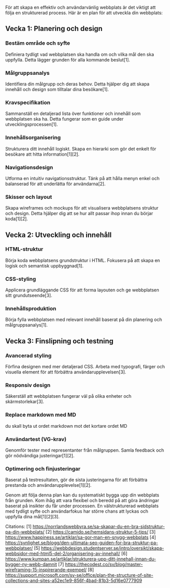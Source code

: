 

För att skapa en effektiv och användarvänlig webbplats är det viktigt att följa en strukturerad process. Här är en plan för att utveckla din webbplats:

## Vecka 1: Planering och design

### Bestäm område och syfte
Definiera tydligt vad webbplatsen ska handla om och vilka mål den ska uppfylla. Detta lägger grunden för alla kommande beslut[1].

### Målgruppsanalys
Identifiera din målgrupp och deras behov. Detta hjälper dig att skapa innehåll och design som tilltalar dina besökare[1].

### Kravspecifikation
Sammanställ en detaljerad lista över funktioner och innehåll som webbplatsen ska ha. Detta fungerar som en guide under utvecklingsprocessen[1].

### Innehållsorganisering
Strukturera ditt innehåll logiskt. Skapa en hierarki som gör det enkelt för besökare att hitta information[1][2].

### Navigationsdesign
Utforma en intuitiv navigationsstruktur. Tänk på att hålla menyn enkel och balanserad för att underlätta för användarna[2].

### Skisser och layout
Skapa wireframes och mockups för att visualisera webbplatsens struktur och design. Detta hjälper dig att se hur allt passar ihop innan du börjar koda[1][2].

## Vecka 2: Utveckling och innehåll

### HTML-struktur
Börja koda webbplatsens grundstruktur i HTML. Fokusera på att skapa en logisk och semantisk uppbyggnad[1].

### CSS-styling
Applicera grundläggande CSS för att forma layouten och ge webbplatsen sitt grundutseende[3].

### Innehållsproduktion
Börja fylla webbplatsen med relevant innehåll baserat på din planering och målgruppsanalys[1].

## Vecka 3: Finslipning och testning

### Avancerad styling
Förfina designen med mer detaljerad CSS. Arbeta med typografi, färger och visuella element för att förbättra användarupplevelsen[3].

### Responsiv design
Säkerställ att webbplatsen fungerar väl på olika enheter och skärmstorlekar[3].

### Replace markdown med MD

du skall byta ut ordet markdown mot det kortare ordet MD

### Användartest (VG-krav)
Genomför tester med representanter från målgruppen. Samla feedback och gör nödvändiga justeringar[1][2].

### Optimering och finjusteringar
Baserat på testresultaten, gör de sista justeringarna för att förbättra prestanda och användarupplevelse[1][2].

Genom att följa denna plan kan du systematiskt bygga upp din webbplats från grunden. Kom ihåg att vara flexibel och beredd på att göra ändringar baserat på insikter du får under processen. En välstrukturerad webbplats med tydligt syfte och användarfokus har större chans att lyckas och uppfylla dina mål[1][2][3].

Citations:
[1] https://norrlandswebbyra.se/sa-skapar-du-en-bra-sidstruktur-pa-din-webbplats/
[2] https://camido.se/hemsidans-struktur-5-tips/
[3] https://www.happiness.se/artiklar/sa-gor-man-en-snygg-webbplats
[4] https://synlighet.se/blogg/den-ultimata-seo-guiden-for-bra-struktur-pa-webbplatser/
[5] https://webbdesign.studentserver.se/intro/oversikt/skapa-webbsidor-med-html5-del-2/organisering-av-innehall/
[6] https://www.kumpan.se/artiklar/strukturera-upp-ditt-innehall-innan-du-bygger-ny-webb-damnit
[7] https://thecodest.co/sv/blog/master-wireframing-15-inspirerande-exempel/
[8] https://support.microsoft.com/sv-se/office/plan-the-structure-of-site-collections-and-sites-a52ec1e9-856f-4bad-81b3-5d16e0777909